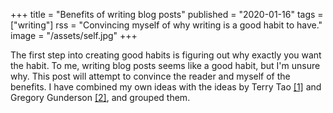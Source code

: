 
+++
title = "Benefits of writing blog posts"
published = "2020-01-16"
tags = ["writing"]
rss = "Convincing myself of why writing is a good habit to have."
image = "/assets/self.jpg"
+++

The first step into creating good habits is figuring out why exactly you want the habit.
To me, writing blog posts seems like a good habit, but I'm unsure why.
This post will attempt to convince the reader and myself of the benefits.
I have combined my own ideas with the ideas by Terry Tao [[1]](#1) and Gregory Gunderson [[2]](#2), and grouped them.
